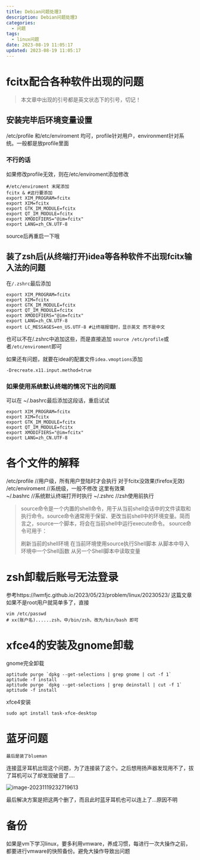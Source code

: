 ```yaml
---
title: Debian问题处理3
description: Debian问题处理3
categories: 
  - 问题
tags:
  - linux问题
date: 2023-08-19 11:05:17
updated: 2023-08-19 11:05:17
---
```


# fcitx配合各种软件出现的问题

> 本文章中出现的引号都是英文状态下的引号，切记！

## 安装完毕后环境变量设置

/etc/profile 和/etc/enviroment 均可，profile针对用户，environment针对系统。一般都是放profile里面  

### 不行的话

如果修改profile无效，则在/etc/enviroment添加修改

```shell
#/etc/enviroment 末尾添加
fcitx & #这行要添加
export XIM_PROGRAM=fcitx
export XIM=fcitx
export GTK_IM_MODULE=fcitx
export QT_IM_MODULE=fcitx
export XMODIFIERS="@im=fcitx"
export LANG=zh_CN.UTF-8
```

source后再重启一下哦

## 装了zsh后(从终端打开)idea等各种软件不出现fcitx输入法的问题

在```/.zshrc```最后添加

```shell
export XIM_PROGRAM=fcitx
export XIM=fcitx
export GTK_IM_MODULE=fcitx
export QT_IM_MODULE=fcitx
export XMODIFIERS="@im=fcitx"
export LANG=zh_CN.UTF-8
export LC_MESSAGES=en_US.UTF-8 #让终端报错时，显示英文 而不是中文
```

也可以不在/.zshrc中追加这些，而是直接追加 ```source /etc/profile```或者```/etc/enviroment```即可

如果还有问题，就要在idea的配置文件```idea.vmoptions```添加  

```shell
-Drecreate.x11.input.method=true
```

### 如果使用系统默认终端的情况下出的问题

可以在 ~/.bashrc最后添加这段话，重启试试

```shell
export XIM_PROGRAM=fcitx
export XIM=fcitx
export GTK_IM_MODULE=fcitx
export QT_IM_MODULE=fcitx
export XMODIFIERS="@im=fcitx"
export LANG=zh_CN.UTF-8
```

# 各个文件的解释

/etc/profile  //用户级，所有用户登陆时才会执行  对于fcitx没效果(firefox无效)  
/etc/enviroment  //系统级，一般不修改  这里有效果  
~/.bashrc  //系统默认终端打开时执行 
~/.zshrc    //zsh使用前执行

> source命令是一个内置的shell命令，用于从当前shell会话中的文件读取和执行命令。source命令通常用于保留、更改当前shell中的环境变量。简而言之，source一个脚本，将会在当前shell中运行execute命令。
> source命令可用于：
>
> 刷新当前的shell环境
> 在当前环境使用source执行Shell脚本
> 从脚本中导入环境中一个Shell函数
> 从另一个Shell脚本中读取变量

# zsh卸载后账号无法登录

参考https://lwmfjc.github.io/2023/05/23/problem/linux/20230523/ 这篇文章  
如果不是root用户就简单多了，直接  

```shell
vim /etc/passwd
# xx(账户名)......zsh，中/bin/zsh，改为/bin/bash 即可
```

# xfce4的安装及gnome卸载

gnome完全卸载  

```shell
aptitude purge `dpkg --get-selections | grep gnome | cut -f 1`
aptitude -f install
aptitude purge `dpkg --get-selections | grep deinstall | cut -f 1`
aptitude -f install
```

xfce4安装

```shell
sudo apt install task-xfce-desktop
```

# 蓝牙问题

```shell
最后是装了blueman
```

连接蓝牙耳机出现这个问题，为了连接装了这个。之后想用扬声器发现用不了，拔了耳机可以了却发现破音了....

![image-20231119232719613](images/mypost/lyx-20241126133402139.png)

最后解决方案是把这两个删了，而且此时蓝牙耳机也可以连上了...原因不明

# 备份

如果是vm下学习linux，要多利用vmware，养成习惯，每进行一次大操作之前，都要进行vmware的快照备份。避免大操作导致出问题

